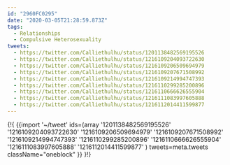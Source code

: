 ```yaml
---
id: "2960FC0295"
date: "2020-03-05T21:28:59.873Z"
tags:
  - Relationships
  - Compulsive Heterosexuality
tweets:
  - https://twitter.com/Calliethulhu/status/1201138482569195526
  - https://twitter.com/Calliethulhu/status/1216109204093722630
  - https://twitter.com/Calliethulhu/status/1216109206509694979
  - https://twitter.com/Calliethulhu/status/1216109207671508992
  - https://twitter.com/Calliethulhu/status/1216109214994747393
  - https://twitter.com/Calliethulhu/status/1216110299285200896
  - https://twitter.com/Calliethulhu/status/1216110666626555904
  - https://twitter.com/Calliethulhu/status/1216111083997605888
  - https://twitter.com/Calliethulhu/status/1216112014411599877
---
```

{!{
  {{import '~/tweet' ids=(array
    '1201138482569195526'
    '1216109204093722630'
    '1216109206509694979'
    '1216109207671508992'
    '1216109214994747393'
    '1216110299285200896'
    '1216110666626555904'
    '1216111083997605888'
    '1216112014411599877'
  ) tweets=meta.tweets className="oneblock" }}
}!}

